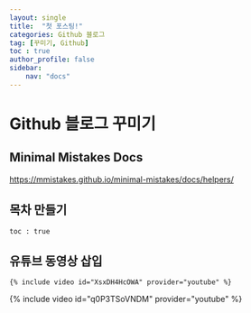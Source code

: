 ```yaml
---
layout: single
title:  "첫 포스팅!"
categories: Github 블로그
tag: [꾸미기, Github]
toc : true
author_profile: false
sidebar:
    nav: "docs"
---
```


# Github 블로그 꾸미기

## Minimal Mistakes Docs
https://mmistakes.github.io/minimal-mistakes/docs/helpers/

## 목차 만들기
```
toc : true
```

## 유튜브 동영상 삽입

```
{% include video id="XsxDH4HcOWA" provider="youtube" %}
```

{% include video id="q0P3TSoVNDM" provider="youtube" %}


